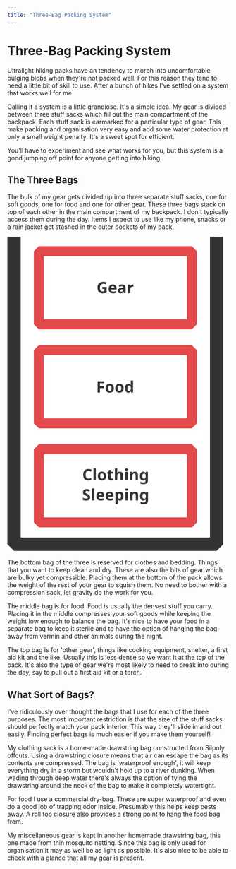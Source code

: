 ```yaml
---
title: "Three-Bag Packing System"
---
```


# Three-Bag Packing System


Ultralight hiking packs have an tendency to morph into uncomfortable bulging blobs when they're not packed well. 
For this reason they tend to need a little bit of skill to use. 
After a bunch of hikes I've settled on a system that works well for me. 

Calling it a system is a little grandiose. 
It's a simple idea. 
My gear is divided between three stuff sacks which fill out the main compartment of the backpack. 
Each stuff sack is earmarked for a particular type of gear. 
This make packing and organisation very easy and add some water protection at only a small weight penalty. 
It's a sweet spot for efficient. 

You'll have to experiment and see what works for you, but this system is a good jumping off point for anyone getting into hiking. 


## The Three Bags

The bulk of my gear gets divided up into three separate stuff sacks, one for soft goods, one for food and one for other gear. 
These three bags stack on top of each other in the main compartment of my backpack. 
I don't typically access them during the day. 
Items I expect to use like my phone, snacks or a rain jacket get stashed in the outer pockets of my pack. 

![](three-bags.svg)

The bottom bag of the three is reserved for clothes and bedding. 
Things that you want to keep clean and dry. 
These are also the bits of gear which are bulky yet compressible. 
Placing them at the bottom of the pack allows the weight of the rest of your gear to squish them. 
No need to bother with a compression sack, let gravity do the work for you. 

The middle bag is for food. 
Food is usually the densest stuff you carry. 
Placing it in the middle compresses your soft goods while keeping the weight low enough to balance the bag. 
It's nice to have your food in a separate bag to keep it sterile and to have the option of hanging the bag away from vermin and other animals during the night. 

The top bag is for 'other gear', things like cooking equipment, shelter, a first aid kit and the like. 
Usually this is less dense so we want it at the top of the pack. 
It's also the type of gear we're most likely to need to break into during the day, say to pull out a first aid kit or a torch. 


## What Sort of Bags?

I've ridiculously over thought the bags that I use for each of the three purposes. 
The most important restriction is that the size of the stuff sacks should perfectly match your pack interior. 
This way they'll slide in and out easily. 
Finding perfect bags is much easier if you make them yourself!

My clothing sack is a home-made drawstring bag constructed from Silpoly offcuts. 
Using a drawstring closure means that air can escape the bag as its contents are compressed. 
The bag is 'waterproof enough', it will keep everything dry in a storm but wouldn't hold up to a river dunking. 
When wading through deep water there's always the option of tying the drawstring around the neck of the bag to make it completely watertight. 

For food I use a commercial dry-bag. 
These are super waterproof and even do a good job of trapping odor inside. 
Presumably this helps keep pests away. 
A roll top closure also provides a strong point to hang the food bag from. 

My miscellaneous gear is kept in another homemade drawstring bag, this one made from thin mosquito netting. 
Since this bag is only used for organisation it may as well be as light as possible. 
It's also nice to be able to check with a glance that all my gear is present. 

